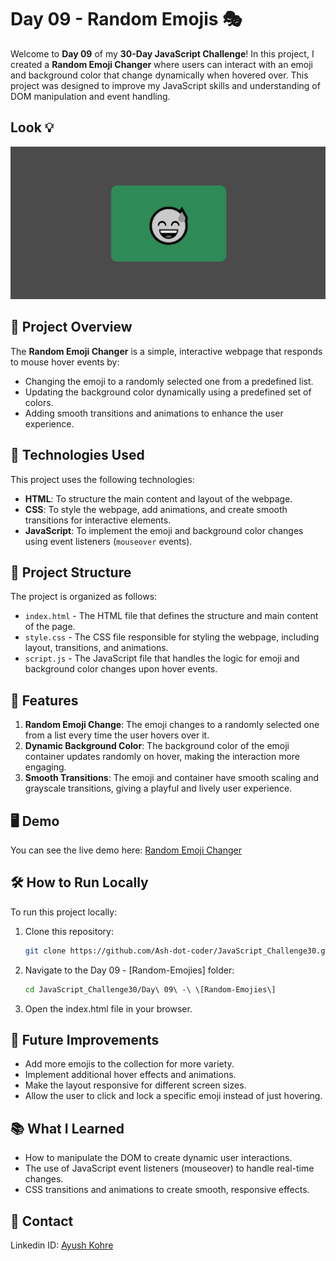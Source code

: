 # Day 09 - Random Emojis 🎭

Welcome to **Day 09** of my **30-Day JavaScript Challenge**! In this project, I created a **Random Emoji Changer** where users can interact with an emoji and background color that change dynamically when hovered over. This project was designed to improve my JavaScript skills and understanding of DOM manipulation and event handling.

## Look 💡
![Interface](interface.png)


## 📝 Project Overview

The **Random Emoji Changer** is a simple, interactive webpage that responds to mouse hover events by:
- Changing the emoji to a randomly selected one from a predefined list.
- Updating the background color dynamically using a predefined set of colors.
- Adding smooth transitions and animations to enhance the user experience.

## 🚀 Technologies Used

This project uses the following technologies:
- **HTML**: To structure the main content and layout of the webpage.
- **CSS**: To style the webpage, add animations, and create smooth transitions for interactive elements.
- **JavaScript**: To implement the emoji and background color changes using event listeners (`mouseover` events).

## 📂 Project Structure

The project is organized as follows:
- `index.html` - The HTML file that defines the structure and main content of the page.
- `style.css` - The CSS file responsible for styling the webpage, including layout, transitions, and animations.
- `script.js` - The JavaScript file that handles the logic for emoji and background color changes upon hover events.

## 🌟 Features

1. **Random Emoji Change**: The emoji changes to a randomly selected one from a list every time the user hovers over it.
2. **Dynamic Background Color**: The background color of the emoji container updates randomly on hover, making the interaction more engaging.
3. **Smooth Transitions**: The emoji and container have smooth scaling and grayscale transitions, giving a playful and lively user experience.

## 🖥️ Demo

You can see the live demo here:
[Random Emoji Changer](https://ash-dot-coder.github.io/JavaScript_Challenge30/Day%2009%20-%20%5BRandom-Emojies%5D/index.html)

## 🛠️ How to Run Locally

To run this project locally:
1. Clone this repository:
   ```bash
   git clone https://github.com/Ash-dot-coder/JavaScript_Challenge30.git
    ```

2. Navigate to the Day 09 - [Random-Emojies] folder:
    ```bash
    cd JavaScript_Challenge30/Day\ 09\ -\ \[Random-Emojies\]
    ```

3. Open the index.html file in your browser.

## 🔧 Future Improvements
- Add more emojis to the collection for more variety.
- Implement additional hover effects and animations.
- Make the layout responsive for different screen sizes.
- Allow the user to click and lock a specific emoji instead of just hovering.

## 📚 What I Learned
- How to manipulate the DOM to create dynamic user interactions.
- The use of JavaScript event listeners (mouseover) to handle real-time changes.
- CSS transitions and animations to create smooth, responsive effects.

## 📝 Contact 
Linkedin ID: [Ayush Kohre](https://www.linkedin.com/in/aayush-kohre-dev1/)